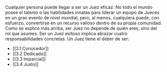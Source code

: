 Cualquier persona puede llegar a ser un Juez eficaz. No todo el mundo posee el talento o las habilidades innatas para liderar un equipo de Jueces en un gran evento de nivel mundial, pero, al menos, cualquiera puede, con esfuerzo, convertirse en un recurso valioso dentro de su propia comunidad. Como se explicó más arriba, ser Juez no depende de quién eres, sino del rol que asumes. Ser un Juez exitoso implica abrazar cuatro responsabilidades concretas. Un Juez tiene el deber de ser:

- [[3.1 Conocedor]]     
- [[3.2 Dedicado]]
- [[3.3 Imparcial]]  
- [[3.4 Justo]] 

